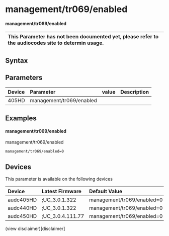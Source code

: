 ﻿---
description: management/tr069/enabled
search: false
---

# management/tr069/enabled

#### management/tr069/enabled


| This Parameter has not been documented yet, please refer to the audiocodes site to determin usage.  | 
| :--- |

## Syntax

## Parameters
|Device|Parameter|value|Description|
|:---|:---|:---|:---|
| 405HD | management/tr069/enabled |  |  |

## Examples
#### management/tr069/enabled

management/tr069/enabled

```
management/tr069/enabled=0
```

## Devices
This parameter is available on the following devices

| Device | Latest Firmware | Default Value |
|:---|:---|:---|
| audc405HD | ;UC_3.0.1.322 | management/tr069/enabled=0 
| audc440HD | ;UC_3.0.1.322 | management/tr069/enabled=0 
| audc450HD | ;UC_3.0.4.111.77 | management/tr069/enabled=0 

(view disclaimer)[disclaimer]
